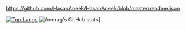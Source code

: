 https://github.com/HasanAneek/HasanAneek/blob/master/readme.json




[![Top Langs](https://github-readme-stats.vercel.app/api/top-langs/?username=HasanAneek&layout=compact&theme=radical)](https://github.com/anuraghazra/github-readme-stats)
![Anurag's GitHub stats](https://github-readme-stats.vercel.app/api?username=HasanAneek&show_icons=true&theme=radical)] 




